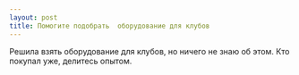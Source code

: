 ```yaml
---
layout: post 
title: Помогите подобрать  оборудование для клубов 
--- 
```

Решила взять  оборудование для клубов, но ничего не знаю об этом. Кто покупал уже, делитесь опытом.